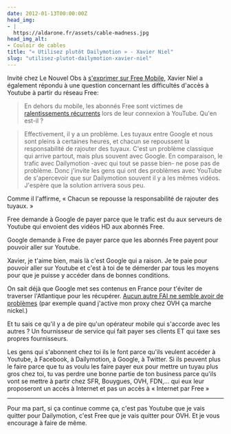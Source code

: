 ```yaml
---
date: 2012-01-13T00:00:00Z
head_img:
- |
  https://aldarone.fr/assets/cable-madness.jpg
head_img_alt:
- Couloir de cables
title: "« Utilisez plutôt Dailymotion » - Xavier Niel"
slug: "utilisez-plutot-dailymotion-xavier-niel"
---
```


Invité chez Le Nouvel Obs à <a href="http://tempsreel.nouvelobs.com/les-forfaits-free-mobile/20120112.OBS8685/xavier-niel-que-nos-concurrents-proposent-un-forfait-illimite-a-10-euros.html" target="_blank">s'exprimer sur Free Mobile</a>, Xavier Niel a également répondu à une question concernant les difficultés d'accès à Youtube à partir du réseau Free:

<blockquote>En dehors du mobile, les abonnés Free sont victimes de <a href="http://tempsreel.nouvelobs.com/high-tech/20111212.OBS6532/pourquoi-youtube-est-il-si-lent-pour-les-abonnes-free.html" target="_blank">ralentissements récurrents</a> lors de leur connexion à YouTube. Qu'en est-il ?</blockquote>
<blockquote>Effectivement, il y a un problème. Les tuyaux entre Google et nous sont pleins à certaines heures, et chacun se repoussent la responsabilité de rajouter des tuyaux. C'est un problème classique qui arrive partout, mais plus souvent avec Google. En comparaison, le trafic avec Dailymotion -avec qui tout se passe bien- ne pose pas de problème. Donc j'invite les gens qui ont des problèmes avec YouTube de s'apercevoir que sur Dailymotion souvent il y a les mêmes vidéos. J'espère que la solution arrivera sous peu.</blockquote>

Comme il l'affirme, « Chacun se repousse la responsabilité de rajouter des tuyaux. »

Free demande à Google de payer parce que le trafic est du aux serveurs de Youtube qui envoient des vidéos HD aux abonnés Free.

Google demande à Free de payer parce que les abonnés Free payent pour pouvoir aller sur Youtube.

Xavier, je t'aime bien, mais là c'est Google qui a raison. Je te paie pour pouvoir aller sur Youtube et c'est à toi de te démerder par tous les moyens pour que je puisse y accéder dans de bonnes conditions.

On sait déjà que Google met ses contenus en France pour t'éviter de traverser l'Atlantique pour les récupérer. <a href="https://aldarone.fr/free-et-youtube-un-probleme-de-tuyau-et-de-gros-sous/" title="Free et Youtube: un problème de tuyau et de gros sous" target="_blank">Aucun autre FAI ne semble avoir de problèmes</a> (par exemple quand j'active mon proxy chez OVH ça marche nickel.)

Et tu sais ce qu'il y a de pire qu'un opérateur mobile qui s'accorde avec les autres ? Un fournisseur de service qui fait payer ses clients ET qui taxe ses propres fournisseurs.

Les gens qui s'abonnent chez toi ils le font parce qu'ils veulent accéder à Youtube, à Facebook, à Dailymotion, à Google, à Twitter. Si ils peuvent plus le faire parce que tu as voulu les faire payer eux pour mettre un tuyau plus gros chez toi, tu vas perdre une bonne partie de ton business parce qu'ils vont se mettre à partir chez SFR, Bouygues, OVH, FDN,… qui eux leur proposeront un accès à Internet et pas un accès à « Internet par Free »

<hr />

Pour ma part, si ça continue comme ça, c'est pas Youtube que je vais quitter pour Dailymotion, c'est Free que je vais quitter pour OVH. Et je vous encourage à faire de même.
